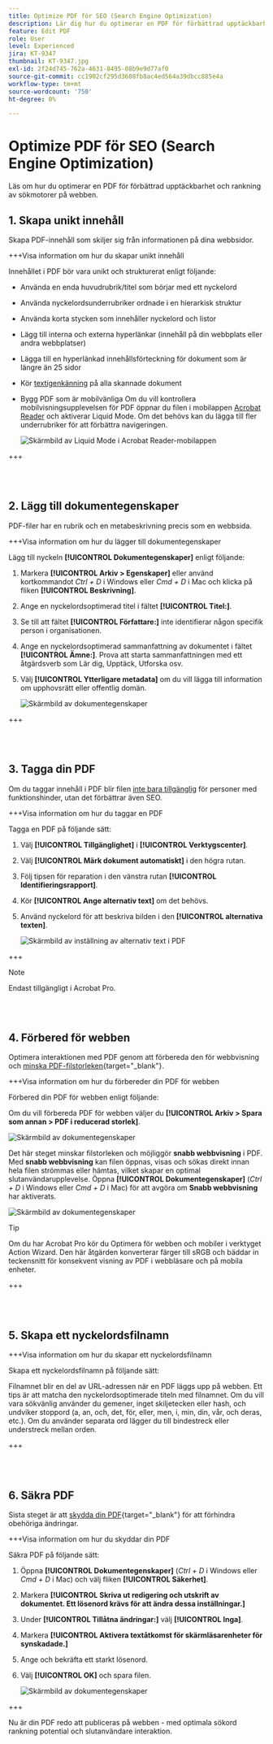 ```yaml
---
title: Optimize PDF för SEO (Search Engine Optimization)
description: Lär dig hur du optimerar en PDF för förbättrad upptäckbarhet och rankning av sökmotorer på webben
feature: Edit PDF
role: User
level: Experienced
jira: KT-9347
thumbnail: KT-9347.jpg
exl-id: 2f24d745-762a-4631-8495-08b9e9d77af0
source-git-commit: cc1902cf295d3608fb8ac4ed564a39dbcc885e4a
workflow-type: tm+mt
source-wordcount: '750'
ht-degree: 0%

---
```


# Optimize PDF för SEO (Search Engine Optimization)

Läs om hur du optimerar en PDF för förbättrad upptäckbarhet och rankning av sökmotorer på webben.

## 1. Skapa unikt innehåll

Skapa PDF-innehåll som skiljer sig från informationen på dina webbsidor.

+++Visa information om hur du skapar unikt innehåll

Innehållet i PDF bör vara unikt och strukturerat enligt följande:

* Använda en enda huvudrubrik/titel som börjar med ett nyckelord
* Använda nyckelordsunderrubriker ordnade i en hierarkisk struktur
* Använda korta stycken som innehåller nyckelord och listor
* Lägg till interna och externa hyperlänkar (innehåll på din webbplats eller andra webbplatser)
* Lägga till en hyperlänkad innehållsförteckning för dokument som är längre än 25 sidor
* Kör [textigenkänning](https://experienceleague.adobe.com/docs/document-cloud-learn/acrobat-learning/getting-started/scan-and-ocr.html?lang=sv-SE) på alla skannade dokument
* Bygg PDF som är mobilvänliga
Om du vill kontrollera mobilvisningsupplevelsen för PDF öppnar du filen i mobilappen [Acrobat Reader](https://www.adobe.com/acrobat/mobile/acrobat-reader.html) och aktiverar Liquid Mode. Om det behövs kan du lägga till fler underrubriker för att förbättra navigeringen.

  ![Skärmbild av Liquid Mode i Acrobat Reader-mobilappen](../assets/optimizeseo1.png)

+++

<br> 

## 2. Lägg till dokumentegenskaper

PDF-filer har en rubrik och en metabeskrivning precis som en webbsida.

+++Visa information om hur du lägger till dokumentegenskaper

Lägg till nyckeln **[!UICONTROL Dokumentegenskaper]** enligt följande:

1. Markera **[!UICONTROL Arkiv > Egenskaper]** eller använd kortkommandot *Ctrl + D* i Windows eller *Cmd + D* i Mac och klicka på fliken **[!UICONTROL Beskrivning]**.
1. Ange en nyckelordsoptimerad titel i fältet **[!UICONTROL Titel:]**.
1. Se till att fältet **[!UICONTROL Författare:]** inte identifierar någon specifik person i organisationen.
1. Ange en nyckelordsoptimerad sammanfattning av dokumentet i fältet **[!UICONTROL Ämne:]**.
Prova att starta sammanfattningen med ett åtgärdsverb som Lär dig, Upptäck, Utforska osv.
1. Välj **[!UICONTROL Ytterligare metadata]** om du vill lägga till information om upphovsrätt eller offentlig domän.

   ![Skärmbild av dokumentegenskaper](../assets/optimizeseo2.png)

+++

<br> 

## 3. Tagga din PDF

Om du taggar innehåll i PDF blir filen [inte bara tillgänglig](https://experienceleague.adobe.com/docs/document-cloud-learn/acrobat-learning/advanced-tasks/accessibility.html?lang=sv-SE) för personer med funktionshinder, utan det förbättrar även SEO.

+++Visa information om hur du taggar en PDF

Tagga en PDF på följande sätt:

1. Välj **[!UICONTROL Tillgänglighet]** i **[!UICONTROL Verktygscenter]**.
1. Välj **[!UICONTROL Märk dokument automatiskt]** i den högra rutan.
1. Följ tipsen för reparation i den vänstra rutan **[!UICONTROL Identifieringsrapport]**.
1. Kör **[!UICONTROL Ange alternativ text]** om det behövs.
1. Använd nyckelord för att beskriva bilden i den **[!UICONTROL alternativa texten]**.

   ![Skärmbild av inställning av alternativ text i PDF](../assets/optimizeseo3.png)

+++

>[!NOTE]
>
>Endast tillgängligt i Acrobat Pro.

<br> 

## 4. Förbered för webben

Optimera interaktionen med PDF genom att förbereda den för webbvisning och [minska PDF-filstorleken](https://www.adobe.com/se/acrobat/online/compress-pdf.html){target="_blank"}.

+++Visa information om hur du förbereder din PDF för webben

Förbered din PDF för webben enligt följande:

Om du vill förbereda PDF för webben väljer du **[!UICONTROL Arkiv > Spara som annan > PDF i reducerad storlek]**.

![Skärmbild av dokumentegenskaper](../assets/optimizeseo4.png)

Det här steget minskar filstorleken och möjliggör **snabb webbvisning** i PDF. Med **snabb webbvisning** kan filen öppnas, visas och sökas direkt innan hela filen strömmas eller hämtas, vilket skapar en optimal slutanvändarupplevelse. Öppna **[!UICONTROL Dokumentegenskaper]** (*Ctrl + D* i Windows eller *Cmd + D* i Mac) för att avgöra om **Snabb webbvisning** har aktiverats.

![Skärmbild av dokumentegenskaper](../assets/optimizeseo5.png)

>[!TIP]
>
>Om du har Acrobat Pro kör du Optimera för webben och mobiler i verktyget Action Wizard. Den här åtgärden konverterar färger till sRGB och bäddar in teckensnitt för konsekvent visning av PDF i webbläsare och på mobila enheter.

+++

<br> 

## 5. Skapa ett nyckelordsfilnamn

+++Visa information om hur du skapar ett nyckelordsfilnamn

Skapa ett nyckelordsfilnamn på följande sätt:

Filnamnet blir en del av URL-adressen när en PDF läggs upp på webben. Ett tips är att matcha den nyckelordsoptimerade titeln med filnamnet. Om du vill vara sökvänlig använder du gemener, inget skiljetecken eller hash, och undviker stoppord (a, an, och, det, för, eller, men, i, min, din, vår, och deras, etc.). Om du använder separata ord lägger du till bindestreck eller understreck mellan orden.

+++

<br> 

## 6. Säkra PDF

Sista steget är att [skydda din PDF](https://www.adobe.com/se/acrobat/online/password-protect-pdf.html){target="_blank"} för att förhindra obehöriga ändringar.

+++Visa information om hur du skyddar din PDF

Säkra PDF på följande sätt:

1. Öppna **[!UICONTROL Dokumentegenskaper]** (*Ctrl + D* i Windows eller *Cmd + D* i Mac) och välj fliken **[!UICONTROL Säkerhet]**.
1. Markera **[!UICONTROL Skriva ut redigering och utskrift av dokumentet. Ett lösenord krävs för att ändra dessa inställningar.]**
1. Under **[!UICONTROL Tillåtna ändringar:]** välj **[!UICONTROL Inga]**.
1. Markera **[!UICONTROL Aktivera textåtkomst för skärmläsarenheter för synskadade.]**
1. Ange och bekräfta ett starkt lösenord.
1. Välj **[!UICONTROL OK]** och spara filen.

   ![Skärmbild av dokumentegenskaper](../assets/optimizeseo6.png)

+++

Nu är din PDF redo att publiceras på webben - med optimala sökord rankning potential och slutanvändare interaktion.
